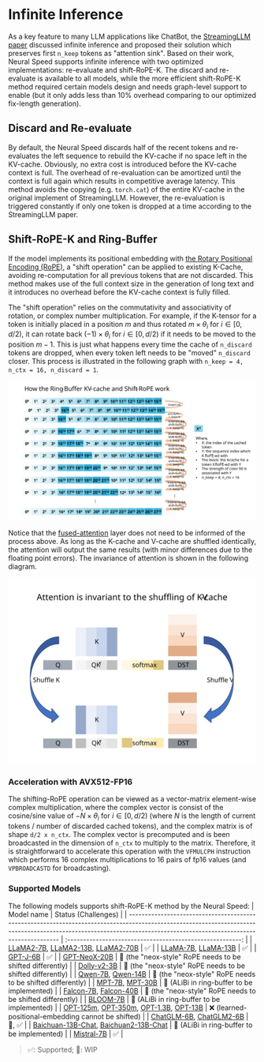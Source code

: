Infinite Inference
==================

As a key feature to many LLM applications like ChatBot, the [StreamingLLM paper](https://arxiv.org/abs/2309.17453) discussed infinite inference and proposed their solution which preserves first `n_keep` tokens as "attention sink". Based on their work, Neural Speed supports infinite inference with two optimized implementations: re-evaluate and shift-RoPE-K. The discard and re-evaluate is available to all models, while the more efficient shift-RoPE-K method required certain models design and needs graph-level support to enable (but it only adds less than 10% overhead comparing to our optimized fix-length generation).

## Discard and Re-evaluate
By default, the Neural Speed discards half of the recent tokens and re-evaluates the left sequence to rebuild the KV-cache if no space left in the KV-cache. Obviously, no extra cost is introduced before the KV-cache context is full. The overhead of re-evaluation can be amortized until the context is full again which results in competitive average latency. This method avoids the copying (e.g. `torch.cat`) of the entire KV-cache in the original implement of StreamingLLM. However, the re-evaluation is triggered constantly if only one token is dropped at a time according to the StreamingLLM paper.

## Shift-RoPE-K and Ring-Buffer
If the model implements its positional embedding with [the Rotary Positional Encoding (RoPE)](https://arxiv.org/abs/2104.09864), a "shift operation" can be applied to existing K-Cache, avoiding re-computation for all previous tokens that are not discarded. This method makes use of the full context size in the generation of long text and it introduces no overhead before the KV-cache context is fully filled.

The "shift operation" relies on the commutativity and associativity of rotation, or complex number multiplication. For example, if the K-tensor for a token is initially placed in a position $m$ and thus rotated $m\times\theta_i \text{ for } i \in \left[0, d/2\right)$, it can rotate back $(-1)\times\theta_i \text{ for } i \in \left[0, d/2\right)$ if it needs to be moved to the position $m-1$. This is just what happens every time the cache of `n_discard` tokens are dropped, when every token left needs to be "moved" `n_discard` closer. This process is illustrated in the following graph with `n_keep = 4, n_ctx = 16, n_discard = 1`.

![Shift-RoPE graph](./imgs/shift-rope.svg)

Notice that the [fused-attention](./fused_attention.md) layer does not need to be informed of the process above. As long as the K-cache and V-cache are shuffled identically, the attention will output the same results (with minor differences due to the floating point errors). The invariance of attention is shown in the following diagram.

![Attention's shuffle invariance](./imgs/shuffle-attn.svg)

### Acceleration with AVX512-FP16
The shifting-RoPE operation can be viewed as a vector-matrix element-wise complex multiplication, where the complex vector is consist of the cosine/sine value of $-N \times \theta_i \text{ for } i \in \left[0, d/2\right)$ (where $N$ is the length of current tokens / number of discarded cached tokens), and the complex matrix is of shape `d/2 x n_ctx`. The complex vector is precomputed and is been broadcasted in the dimension of `n_ctx` to multiply to the matrix. Therefore, it is straightforward to accelerate this operation with the `VFMULCPH` instruction which performs 16 complex multiplications to 16 pairs of fp16 values (and `VPBROADCASTD` for broadcasting).

### Supported Models
The following models supports shift-RoPE-K method by the Neural Speed:
| Model name                                                                                                                                                                                                           |                    Status (Challenges)                    |
| -------------------------------------------------------------------------------------------------------------------------------------------------------------------------------------------------------------------- | :-------------------------------------------------------: |
| [LLaMA2-7B](https://huggingface.co/meta-llama/Llama-2-7b-chat-hf), [LLaMA2-13B](https://huggingface.co/meta-llama/Llama-2-13b-chat-hf), [LLaMA2-70B](https://huggingface.co/meta-llama/Llama-2-70b-chat-hf)          |                             ✅                             |
| [LLaMA-7B](https://huggingface.co/decapoda-research/llama-7b-hf), [LLaMA-13B](https://huggingface.co/decapoda-research/llama-13b-hf)                                                                                 |                             ✅                             |
| [GPT-J-6B](https://huggingface.co/EleutherAI/gpt-j-6b)                                                                                                                                                               |                             ✅                             |
| [GPT-NeoX-20B](https://huggingface.co/EleutherAI/gpt-neox-20b)                                                                                                                                                       | 🚧 (the "neox-style" RoPE needs to be shifted differently) |
| [Dolly-v2-3B](https://huggingface.co/databricks/dolly-v2-3b)                                                                                                                                                         | 🚧 (the "neox-style" RoPE needs to be shifted differently) |
| [Qwen-7B](https://huggingface.co/Qwen/Qwen-7B-Chat), [Qwen-14B](https://huggingface.co/Qwen/Qwen-14B-Chat)                                                                                                                                                         | 🚧 (the "neox-style" RoPE needs to be shifted differently) |
| [MPT-7B](https://huggingface.co/mosaicml/mpt-7b), [MPT-30B](https://huggingface.co/mosaicml/mpt-30b)                                                                                                                 |        🚧 (ALiBi in ring-buffer to be implemented)         |
| [Falcon-7B](https://huggingface.co/tiiuae/falcon-7b), [Falcon-40B](https://huggingface.co/tiiuae/falcon-40b)                                                                                                         | 🚧 (the "neox-style" RoPE needs to be shifted differently) |
| [BLOOM-7B](https://huggingface.co/bigscience/bloomz-7b1)                                                                                                                                                             |        🚧 (ALiBi in ring-buffer to be implemented)         |
| [OPT-125m](https://huggingface.co/facebook/opt-125m), [OPT-350m](https://huggingface.co/facebook/opt-350m), [OPT-1.3B](https://huggingface.co/facebook/opt-1.3b), [OPT-13B](https://huggingface.co/facebook/opt-13b) |    ❌ (learned-positional-embedding cannot be shifted)     |
| [ChatGLM-6B](https://huggingface.co/THUDM/chatglm-6b), [ChatGLM2-6B](https://huggingface.co/THUDM/chatglm2-6b)                                                                                                       |                           🚧, ✅                            |
| [Baichuan-13B-Chat](https://huggingface.co/baichuan-inc/Baichuan-13B-Chat), [Baichuan2-13B-Chat](https://huggingface.co/baichuan-inc/Baichuan2-13B-Chat)                                                             |        🚧 (ALiBi in ring-buffer to be implemented)         |
| [Mistral-7B](https://huggingface.co/mistralai/Mistral-7B-v0.1)                                                                                                                                                       |                             ✅                             |

> ✅: Supported; 🚧: WIP
